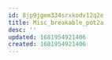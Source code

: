 ```yaml
---
id: 8jp9jgem334srxkodv12q2e
title: Misc_breakable_pot2a
desc: ''
updated: 1681954921406
created: 1681954921406
---
```

